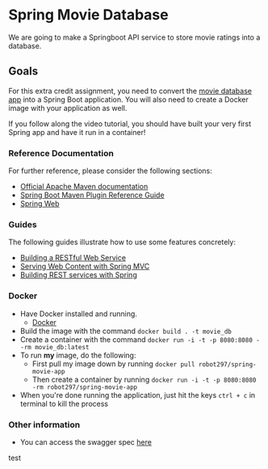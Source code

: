 # Spring Movie Database

We are going to make a Springboot API service to store movie ratings into a database.

## Goals

For this extra credit assignment, you need to convert the [movie database app](https://github.com/robot297/java-intro-to-sql)
into a Spring Boot application.  You will also need to create a Docker image with your application as well.

If you follow along the video tutorial, you should have built your very first Spring app and have it run in a container!

### Reference Documentation
For further reference, please consider the following sections:

* [Official Apache Maven documentation](https://maven.apache.org/guides/index.html)
* [Spring Boot Maven Plugin Reference Guide](https://docs.spring.io/spring-boot/docs/2.2.6.RELEASE/maven-plugin/)
* [Spring Web](https://docs.spring.io/spring-boot/docs/2.2.6.RELEASE/reference/htmlsingle/#boot-features-developing-web-applications)

### Guides
The following guides illustrate how to use some features concretely:

* [Building a RESTful Web Service](https://spring.io/guides/gs/rest-service/)
* [Serving Web Content with Spring MVC](https://spring.io/guides/gs/serving-web-content/)
* [Building REST services with Spring](https://spring.io/guides/tutorials/bookmarks/)

### Docker

* Have Docker installed and running.
  * [Docker](https://www.docker.com/get-started)
* Build the image with the command `docker build . -t movie_db`
* Create a container with the command `docker run -i -t -p 8080:8080 --rm movie_db:latest`
* To run **my** image, do the following:
  * First pull my image down by running `docker pull robot297/spring-movie-app`
  * Then create a container by running `docker run -i -t -p 8080:8080 -rm robot297/spring-movie-app`
* When you're done running the application, just hit the keys `ctrl + c` in terminal to kill the process

### Other information

* You can access the swagger spec [here](http://localhost:8080/swagger-ui.html)

test